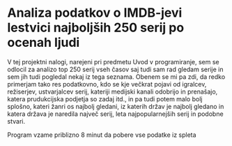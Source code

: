 # Analiza podatkov o IMDB-jevi lestvici najboljših 250 serij po ocenah ljudi
V tej projektni nalogi, narejeni pri predmetu Uvod v programiranje,
sem se odlocil za analizo top 250 serij vseh časov saj tudi sam rad gledam serije in
sem jih tudi pogledal nekaj iz tega seznama.
Obenem se mi pa zdi, da redko primerjam tako res podatkovno,
kdo se kje večkrat pojavi od igralcev, režiserjev, ustvarjalcev serij,
kateriji medijski kanali odobrijo in prenašajo, katera prudukcijska podjetja so zadaj itd.,
in pa tudi potem malo bolj splošno, kateri žanri os najbolj gledani,
iz katerih držav je najbolj gledano in katera država je naredila
največ serij, leta najpopularnejših serij in podobne stvari.

Program vzame priblizno 8 minut da pobere vse podatke iz spleta